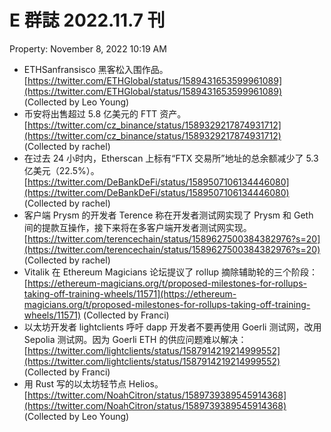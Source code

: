 # E 群誌 2022.11.7 刊

Property: November 8, 2022 10:19 AM

- ETHSanfransisco 黑客松入围作品。[https://twitter.com/ETHGlobal/status/1589431653599961089](https://twitter.com/ETHGlobal/status/1589431653599961089) (Collected by Leo Young)
- 币安将出售超过 5.8 亿美元的 FTT 资产。[https://twitter.com/cz_binance/status/1589329217874931712](https://twitter.com/cz_binance/status/1589329217874931712) (Collected by rachel)
- 在过去 24 小时内，Etherscan 上标有“FTX 交易所”地址的总余额减少了 5.3 亿美元（22.5%）。[https://twitter.com/DeBankDeFi/status/1589507106134446080](https://twitter.com/DeBankDeFi/status/1589507106134446080) (Collected by rachel)
- 客户端 Prysm 的开发者 Terence 称在开发者测试网实现了 Prysm 和 Geth 间的提款互操作，接下来将在多客户端开发者测试网实现。[https://twitter.com/terencechain/status/1589627500384382976?s=20](https://twitter.com/terencechain/status/1589627500384382976?s=20) (Collected by rachel)
- Vitalik 在 Ethereum Magicians 论坛提议了 rollup 摘除辅助轮的三个阶段：[https://ethereum-magicians.org/t/proposed-milestones-for-rollups-taking-off-training-wheels/11571](https://ethereum-magicians.org/t/proposed-milestones-for-rollups-taking-off-training-wheels/11571) (Collected by Franci)
- 以太坊开发者 lightclients 呼吁 dapp 开发者不要再使用 Goerli 测试网，改用 Sepolia 测试网。因为 Goerli ETH 的供应问题难以解决：[https://twitter.com/lightclients/status/1587914219214999552](https://twitter.com/lightclients/status/1587914219214999552) (Collected by Franci)
- 用 Rust 写的以太坊轻节点 Helios。[https://twitter.com/NoahCitron/status/1589739389545914368](https://twitter.com/NoahCitron/status/1589739389545914368) (Collected by Leo Young)
